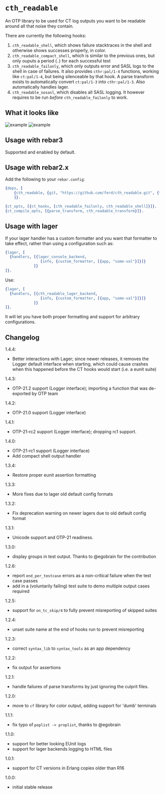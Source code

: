 # `cth_readable`

An OTP library to be used for CT log outputs you want to be readable
around all that noise they contain.

There are currently the following hooks:

1. `cth_readable_shell`, which shows failure stacktraces in the shell and
   otherwise shows successes properly, in color.
2. `cth_readable_compact_shell`, which is similar to the previous ones, but
   only ouputs a period (`.`) for each successful test
3. `cth_readable_failonly`, which only outputs error and SASL logs to the
   shell in case of failures. It also provides `cthr:pal/1-4` functions,
   working like `ct:pal/1-4`, but being silenceable by that hook. A parse
   transform exists to automatically convert `ct:pal/1-3` into `cthr:pal/1-3`.
   Also automatically handles lager.
4. `cth_readable_nosasl`, which disables all SASL logging. It however requires
   to be run *before* `cth_readable_failonly` to work.

## What it looks like

![example](http://i.imgur.com/dDFNxZr.png)
![example](http://i.imgur.com/RXZBG7H.png)

## Usage with rebar3

Supported and enabled by default.

## Usage with  rebar2.x

Add the following to your `rebar.config`:

```erlang
{deps, [
    {cth_readable, {git, "https://github.com/ferd/cth_readable.git", {tag, "v1.1.0"}}}
    ]}.

{ct_opts, [{ct_hooks, [cth_readable_failonly, cth_readable_shell]}]}.
{ct_compile_opts, [{parse_transform, cth_readable_transform}]}.
```

## Usage with lager

If your lager handler has a custom formatter and you want that formatter
to take effect, rather than using a configuration such as:

```erlang
{lager, [
  {handlers, [{lager_console_backend,
                [info, {custom_formatter, [{app, "some-val"}]}]}
             ]}
]}.
```

Use:

```erlang
{lager, [
  {handlers, [{cth_readable_lager_backend,
                [info, {custom_formatter, [{app, "some-val"}]}]}
             ]}
]}.
```

It will let you have both proper formatting and support for arbitrary
configurations.

## Changelog

1.4.4:
- Better interactions with Lager; since newer releases, it removes the Logger default interface when starting, which could cause crashes when this happened before the CT hooks would start (i.e. a eunit suite)

1.4.3:
- OTP-21.2 support (Logger interface); importing a function that was de-exported by OTP team

1.4.2:
- OTP-21.0 support (Logger interface)

1.4.1:
- OTP-21-rc2 support (Logger interface); dropping rc1 support.

1.4.0:
- OTP-21-rc1 support (Logger interface)
- Add compact shell output handler

1.3.4:
- Restore proper eunit assertion formatting

1.3.3:
- More fixes due to lager old default config formats

1.3.2:
- Fix deprecation warning on newer lagers due to old default config format

1.3.1:
- Unicode support and OTP-21 readiness.

1.3.0:
- display groups in test output. Thanks to @egobrain for the contribution

1.2.6:
- report `end_per_testcase` errors as a non-critical failure when the test case passes
- add in a (voluntarily failing) test suite to demo multiple output cases required

1.2.5:
- support for `on_tc_skip/4` to fully prevent misreporting of skipped suites

1.2.4:
- unset suite name at the end of hooks run to prevent misreporting

1.2.3:
- correct `syntax_lib` to `syntax_tools` as an app dependency

1.2.2:
- fix output for assertions

1.2.1:
- handle failures of parse transforms by just ignoring the culprit files.

1.2.0:
- move to `cf` library for color output, adding support for 'dumb' terminals

1.1.1:
- fix typo of `poplist -> proplist`, thanks to @egobrain

1.1.0:
- support for better looking EUnit logs
- support for lager backends logging to HTML files

1.0.1:
- support for CT versions in Erlang copies older than R16

1.0.0:
- initial stable release

